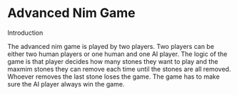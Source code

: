 # Advanced Nim Game
Introduction 

The advanced nim game is played by two players. Two players can be either two human players or one human and one AI player. The logic of the game is that player decides how
many stones they want to play and the maxmim stones they can remove each time until the stones are all removed. Whoever removes the last stone loses the game. The game has to make 
sure the AI player always win the game. 
